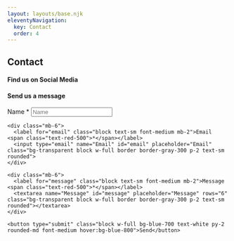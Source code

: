 ```yaml
---
layout: layouts/base.njk
eleventyNavigation:
  key: Contact
  order: 4
---
```

<div class="min-h-[50vh] grid place-content-center justify-items-center relative">
  <h2 class="font-bold text-4xl my-5">Contact</h2>
  <!-- <p class="font-light text-xl">Read our data driven and evidence based Tales</p> -->
  <!-- <a class="text-6xl font-light absolute bottom-5 text-gray-300 animate-bounce" href="#maincontent"><span class="iconify" data-icon="mdi-chevron-down"></span></a> -->
</div>

<div id="maincontent" class="max-w-[30rem] mx-auto">
  <h4 class="font-medium text-md text-center mb-2">Find us on Social Media</h4>
  <div class="flex justify-center gap-3 text-xl mb-20">
      <a href="mailto:tinydatatales@gmail.com"><span class="iconify text-[#f2a60c]" data-icon="mdi-email"></span></a>
      <a href="https://twitter.com/tinydatatales"><span class="iconify text-[#1A8CD8]" data-icon="mdi-twitter"></span></a>
      <a href="https://www.instagram.com/tinydatatales/"><span class="iconify text-[#FF3040]" data-icon="mdi-instagram"></span></a>
      <a href="https://github.com/tinydatatales"><span class="iconify text-[#010409]" data-icon="mdi-github"></span></a>
  </div>

  <h4 class="font-medium text-md text-center mb-2">Send us a message</h4>
  <form name="Contact Form" method="POST" action="/contact/success" data-netlify="true" onSubmit="submit" data-netlify-honeypot="bot-field">
    <input name="bot-field" hidden>
    <div class="mb-6">
      <label for="name" class="block text-sm font-medium mb-2">Name <span class="text-red-500">*</span></label>
      <input type="text" name="Name" id="name" placeholder="Name" class="bg-transparent block w-full border border-gray-300 p-2 text-sm rounded">
    </div>
  
    <div class="mb-6">
      <label for="email" class="block text-sm font-medium mb-2">Email <span class="text-red-500">*</span></label>
      <input type="email" name="Email" id="email" placeholder="Email" class="bg-transparent block w-full border border-gray-300 p-2 text-sm rounded">
    </div>
  
    <div class="mb-6">
      <label for="message" class="block text-sm font-medium mb-2">Message <span class="text-red-500">*</span></label>
      <textarea name="Message" id="message" placeholder="Message" rows="6" class="bg-transparent block w-full border border-gray-300 p-2 text-sm rounded"></textarea>
    </div>
  
    <button type="submit" class="block w-full bg-blue-700 text-white py-2 rounded-md font-medium hover:bg-blue-800">Send</button>
  </form>
</div>